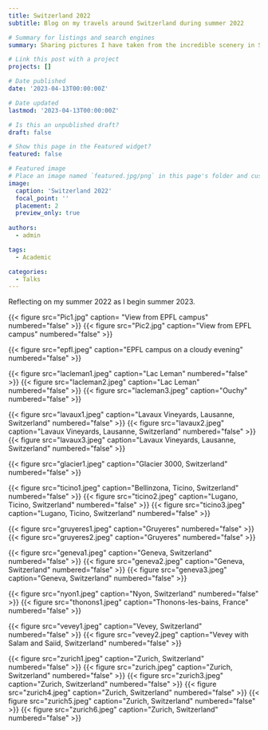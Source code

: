 ```yaml
---
title: Switzerland 2022
subtitle: Blog on my travels around Switzerland during summer 2022

# Summary for listings and search engines
summary: Sharing pictures I have taken from the incredible scenery in Switzerland.

# Link this post with a project
projects: []

# Date published
date: '2023-04-13T00:00:00Z'

# Date updated
lastmod: '2023-04-13T00:00:00Z'

# Is this an unpublished draft?
draft: false

# Show this page in the Featured widget?
featured: false

# Featured image
# Place an image named `featured.jpg/png` in this page's folder and customize its options here.
image:
  caption: 'Switzerland 2022'
  focal_point: ''
  placement: 2
  preview_only: true
  
authors:
  - admin 

tags:
  - Academic 

categories:
  - Talks 
---  
```


Reflecting on my summer 2022 as I begin summer 2023. 

{{< figure src="Pic1.jpg" caption= "View from EPFL campus" numbered="false" >}}
{{< figure src="Pic2.jpg" caption="View from EPFL campus" numbered="false" >}}

{{< figure src="epfl.jpeg" caption="EPFL campus on a cloudy evening" numbered="false" >}}

{{< figure src="lacleman1.jpeg" caption="Lac Leman" numbered="false" >}}
{{< figure src="lacleman2.jpeg" caption="Lac Leman" numbered="false" >}}
{{< figure src="lacleman3.jpeg" caption="Ouchy" numbered="false" >}}


{{< figure src="lavaux1.jpeg" caption="Lavaux Vineyards, Lausanne, Switzerland" numbered="false" >}}
{{< figure src="lavaux2.jpeg" caption="Lavaux Vineyards, Lausanne, Switzerland" numbered="false" >}}
{{< figure src="lavaux3.jpeg" caption="Lavaux Vineyards, Lausanne, Switzerland" numbered="false" >}}


{{< figure src="glacier1.jpeg" caption="Glacier 3000, Switzerland" numbered="false" >}}


{{< figure src="ticino1.jpeg" caption="Bellinzona, Ticino, Switzerland" numbered="false" >}}
{{< figure src="ticino2.jpeg" caption="Lugano, Ticino, Switzerland" numbered="false" >}}
{{< figure src="ticino3.jpeg" caption="Lugano, Ticino, Switzerland" numbered="false" >}}



{{< figure src="gruyeres1.jpeg" caption="Gruyeres" numbered="false" >}}
{{< figure src="gruyeres2.jpeg" caption="Gruyeres" numbered="false" >}}


{{< figure src="geneva1.jpeg" caption="Geneva, Switzerland" numbered="false" >}}
{{< figure src="geneva2.jpeg" caption="Geneva, Switzerland" numbered="false" >}}
{{< figure src="geneva3.jpeg" caption="Geneva, Switzerland" numbered="false" >}}


{{< figure src="nyon1.jpeg" caption="Nyon, Switzerland" numbered="false" >}}
{{< figure src="thonons1.jpeg" caption="Thonons-les-bains, France" numbered="false" >}}


{{< figure src="vevey1.jpeg" caption="Vevey, Switzerland" numbered="false" >}}
{{< figure src="vevey2.jpeg" caption="Vevey with Salam and Saiid, Switzerland" numbered="false" >}}

{{< figure src="zurich1.jpeg" caption="Zurich, Switzerland" numbered="false" >}}
{{< figure src="zurich.jpeg" caption="Zurich, Switzerland" numbered="false" >}}
{{< figure src="zurich3.jpeg" caption="Zurich, Switzerland" numbered="false" >}}
{{< figure src="zurich4.jpeg" caption="Zurich, Switzerland" numbered="false" >}}
{{< figure src="zurich5.jpeg" caption="Zurich, Switzerland" numbered="false" >}}
{{< figure src="zurich6.jpeg" caption="Zurich, Switzerland" numbered="false" >}}



